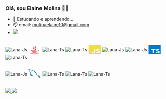 ### Olá, sou Elaine Molina 👋🏻

- 🌱 Estudando e aprendendo...
- 📫 email: molinaelaine10@gmail.com
- <a href="https://www.linkedin.com/in/molinaelaine10/" target="_blank"><img src="https://img.shields.io/badge/-LinkedIn-%230077B5?style=for-the-badge&logo=linkedin&logoColor=white" target="_blank"></a>   

</div>
  <div style="display: inline_block"><br>
  <img align="center" alt="Lana-Js" height="30" width="40" src="https://cdn.jsdelivr.net/gh/devicons/devicon/icons/git/git-original.svg" />
  <img align="center" alt="Lana-Js" height="30" width="40" src="https://raw.githubusercontent.com/devicons/devicon/master/icons/java/java-plain.svg">
  <img align="center" alt="Lana-Ts" height="30" width="40" src="https://cdn.jsdelivr.net/gh/devicons/devicon/icons/spring/spring-original.svg" >
  <img align="center" alt="Lana-Ts" height="30" width="40" src="https://cdn.jsdelivr.net/gh/devicons/devicon/icons/angularjs/angularjs-original.svg" />   
  <img align="center" alt="Lana-Js" height="30" width="40" src="https://raw.githubusercontent.com/devicons/devicon/master/icons/javascript/javascript-plain.svg">
  <img align="center" alt="Lana-Js" height="30" width="40" src="https://cdn.jsdelivr.net/gh/devicons/devicon/icons/html5/html5-original.svg" />
  <img align="center" alt="Lana-Js" height="30" width="40" src="https://cdn.jsdelivr.net/gh/devicons/devicon/icons/css3/css3-original.svg" /> 
  <img align="center" alt="Lana-Ts" height="30" width="40" src="https://raw.githubusercontent.com/devicons/devicon/master/icons/typescript/typescript-plain.svg">
  <img align="center" alt="Lana-Ts" height="30" width="40"src="https://cdn.jsdelivr.net/gh/devicons/devicon/icons/bootstrap/bootstrap-original.svg" />                                                               
  </div>
  
  ##
   <div>
    <img align="center" alt="Lana-Js" height="30" width="40" src="https://cdn.jsdelivr.net/gh/devicons/devicon/icons/vscode/vscode-original.svg">
    <img align="center" alt="Lana-Ts" height="30" width="40" src="https://raw.githubusercontent.com/devicons/devicon/master/icons/mysql/mysql-original.svg">
    <img align="center" alt="Lana-Ts" height="30" width="40" src="https://cdn.jsdelivr.net/gh/devicons/devicon/icons/intellij/intellij-original.svg" />
    <img align="center" alt="Lana-Ts" height="30" width="40" src="https://cdn.jsdelivr.net/gh/devicons/devicon/icons/figma/figma-original.svg" />
    <img align="center" alt="Lana-Ts" height="30" width="40" src="https://cdn.jsdelivr.net/gh/devicons/devicon/icons/jira/jira-original.svg" />
  </div>
  
  ##
 
<div>
<a href="https://github.com/ElaineMolina">
<img height="180em" src="https://github-readme-stats.vercel.app/api/top-langs/?username=ElaineMolina&layout=compact&langs_count=7&theme=dracula"/>
<img height="180em" src="https://github-readme-stats.vercel.app/api?username=ElaineMolina&show_icons=true&theme=dracula&include_all_commits=true&count_private=true"/>
</div>

                                                                                                                                             
